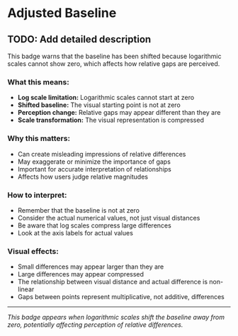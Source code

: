 # Adjusted Baseline

## TODO: Add detailed description

This badge warns that the baseline has been shifted because logarithmic scales cannot show zero, which affects how relative gaps are perceived.

### What this means:
- **Log scale limitation:** Logarithmic scales cannot start at zero
- **Shifted baseline:** The visual starting point is not at zero
- **Perception change:** Relative gaps may appear different than they are
- **Scale transformation:** The visual representation is compressed

### Why this matters:
- Can create misleading impressions of relative differences
- May exaggerate or minimize the importance of gaps
- Important for accurate interpretation of relationships
- Affects how users judge relative magnitudes

### How to interpret:
- Remember that the baseline is not at zero
- Consider the actual numerical values, not just visual distances
- Be aware that log scales compress large differences
- Look at the axis labels for actual values

### Visual effects:
- Small differences may appear larger than they are
- Large differences may appear compressed
- The relationship between visual distance and actual difference is non-linear
- Gaps between points represent multiplicative, not additive, differences

---

*This badge appears when logarithmic scales shift the baseline away from zero, potentially affecting perception of relative differences.* 